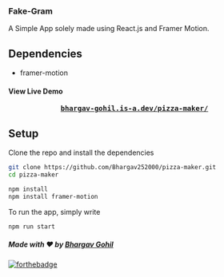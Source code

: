 ### Fake-Gram
A Simple App solely made using React.js and Framer Motion. 

## Dependencies

* framer-motion


#### View Live Demo
<pre><center><a href="https://bhargav-gohil.is-a.dev/pizza-maker/"><b>bhargav-gohil.is-a.dev/pizza-maker/</b></a></center></pre>


## Setup

Clone the repo and install the dependencies 

```bash
git clone https://github.com/Bhargav252000/pizza-maker.git
cd pizza-maker

npm install
npm install framer-motion
```
To run the app, simply write

```bash
npm run start
```

##### Made with ♥ by <a href="https://github.com/Bhargav252000">Bhargav Gohil</a>


[![forthebadge](https://forthebadge.com/images/badges/built-with-love.svg)](https://github.com/Bhargav252000)